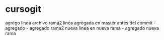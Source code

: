 # cursogit
agrego linea archivo rama2
linea agregada en master antes del commit - agregado - agregado rama2
nueva linea en nueva rama - agregado nueva rama